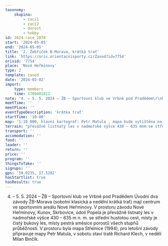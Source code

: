```yaml
---
taxonomy:
    skupina:
        - zaci1
        - zaci2
        - dorost
        - hobby
id: 2024-race_2078
start: '2024-05-05'
end: '2024-05-05'
title: '2. Žebříček B-Morava, krátká trať'
link: 'https://oris.orientacnisporty.cz/Zavod?id=7754'
orisid: '7754'
place: 'Nové Heřminovy'
type: Z
template: zavod
date: '2024-03-02'
import:
    type: members
    time: 1709401812
note: "4. – 5. 5. 2024 – ŽB – Sportovní klub ve Vrbně pod Pradědem\r\nÚvodní dva závody ŽB-Morava (sobotní klasická a nedělní krátká trať) mají centrum ve sportovním areálu Nové Heřminovy. V prostoru závodu Nové Heřminovy, Kunov, Skrbovice, údolí Popela je převážně listnatý les v nadmořské výšce 430 – 635 m n. m. se střední hustotou cest, místy je čistý bukový les, místy pestrá směsice porostů všech stupňů průběžnosti. V prostoru byla mapa Střelnice (1994), pro letošní závody připravuje mapy Petr Matula, v sobotu staví tratě Richard Klech, v neděli Milan Binčík."
meetTime: ''
meetPlace: ''
eventTypeDescription: 'krátka trať'
startTime: '10:00'
map: '1:10 000, hlavní kartograf: Petr Matula , mapa bude vytištěna na voděodolný papír pretex, předchozí mapa prostoru z roku 1994 -Střelnice, https://mapy.orientacnisporty.cz/mapa/strelnice-1992'
terrain: "převážně listnatý les v nadmořské výšce 430 – 635 mnm se střední hustotou\r\ncest, místy čistý bukový les, místy pestrá směsice porostů i podrostů všech\r\nstupňů průběžností, oblast s výskytem pohraničního opevnění a zajímavou\r\nčlenitostí"
transport: ''
accomodation: ''
food: ''
leader: ''
return: ''
price: ''
program: ''
thingsToTake: ''
signups: ''
gps: '50.0235, 17.5282'
hasStartlist: true
hasResults: true
---
```


4. – 5. 5. 2024 – ŽB – Sportovní klub ve Vrbně pod Pradědem
Úvodní dva závody ŽB-Morava (sobotní klasická a nedělní krátká trať) mají centrum ve sportovním areálu Nové Heřminovy. V prostoru závodu Nové Heřminovy, Kunov, Skrbovice, údolí Popela je převážně listnatý les v nadmořské výšce 430 – 635 m n. m. se střední hustotou cest, místy je čistý bukový les, místy pestrá směsice porostů všech stupňů průběžnosti. V prostoru byla mapa Střelnice (1994), pro letošní závody připravuje mapy Petr Matula, v sobotu staví tratě Richard Klech, v neděli Milan Binčík.
